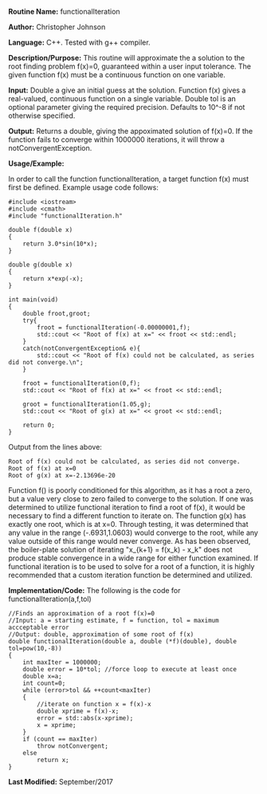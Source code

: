 **Routine Name:**           functionalIteration

**Author:** Christopher Johnson

**Language:** C++. Tested with g++ compiler.

**Description/Purpose:** This routine will approximate the a solution to the root finding problem f(x)=0, guaranteed within a user input tolerance. The given function f(x) must be a continuous function on one variable.

**Input:**
Double a give an initial guess at the solution.
Function f(x) gives a real-valued, continuous function on a single variable.
Double tol is an optional parameter giving the required precision. Defaults to 10^-8 if not otherwise specified.

**Output:**
Returns a double, giving the appoximated solution of f(x)=0. If the function fails to converge within 1000000 iterations, it will throw a notConvergentException.

**Usage/Example:**

In order to call the function functionalIteration, a target function f(x) must first be defined. Example usage code follows:

    #include <iostream>
    #include <cmath>
    #include "functionalIteration.h"

    double f(double x)
    {
        return 3.0*sin(10*x);
    }

    double g(double x)
    {
        return x*exp(-x);
    }

    int main(void)
    {
        double froot,groot;
        try{
            froot = functionalIteration(-0.00000001,f);
            std::cout << "Root of f(x) at x=" << froot << std::endl;
        }
        catch(notConvergentException& e){
            std::cout << "Root of f(x) could not be calculated, as series did not converge.\n";
        }

        froot = functionalIteration(0,f);
        std::cout << "Root of f(x) at x=" << froot << std::endl;

        groot = functionalIteration(1.05,g);
        std::cout << "Root of g(x) at x=" << groot << std::endl;

        return 0;
    }

Output from the lines above:

    Root of f(x) could not be calculated, as series did not converge.
    Root of f(x) at x=0
    Root of g(x) at x=-2.13696e-20

Function f() is poorly conditioned for this algorithm, as it has a root a zero, but a value very close to zero failed to converge to the solution. If one was determined to utilize functional iteration to find a root of f(x), it would be necessary to find a different function to iterate on.
The function g(x) has exactly one root, which is at x=0. Through testing, it was determined that any value in the range (-.6931,1.0603) would converge to the root, while any value outside of this range would never converge.
As has been observed, the boiler-plate solution of iterating "x_{k+1} = f(x_k) - x_k" does not produce stable convergence in a wide range for either function examined. If functional iteration is to be used to solve for a root of a function, it is highly recommended that a custom iteration function be determined and utilized.


**Implementation/Code:** The following is the code for functionalIteration(a,f,tol)

    //Finds an approximation of a root f(x)=0
    //Input: a = starting estimate, f = function, tol = maximum accceptable error
    //Output: double, approximation of some root of f(x)
    double functionalIteration(double a, double (*f)(double), double tol=pow(10,-8))
    {
        int maxIter = 1000000;
        double error = 10*tol; //force loop to execute at least once
        double x=a;
        int count=0;
        while (error>tol && ++count<maxIter)
        {
            //iterate on function x = f(x)-x
            double xprime = f(x)-x;
            error = std::abs(x-xprime);
            x = xprime;
        }
        if (count == maxIter)
            throw notConvergent;
        else
            return x;
    }

**Last Modified:** September/2017
